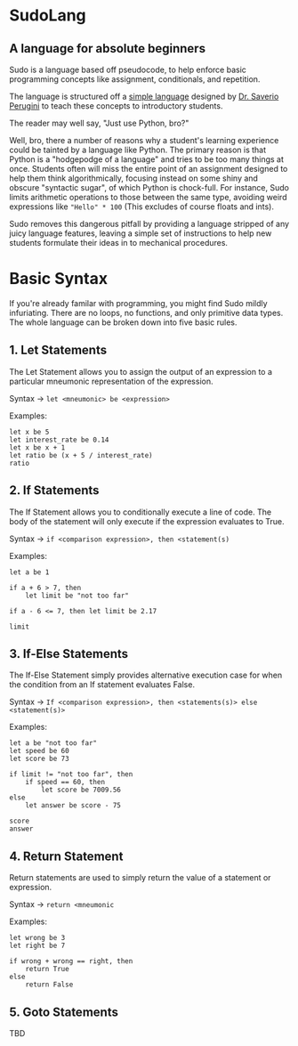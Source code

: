 # SudoLang
## A language for absolute beginners

Sudo is a language based off pseudocode, to help enforce basic programming concepts like assignment, conditionals, and repetition.

The language is structured off a [simple language](https://augustine.myusa.cloud/perugini/AveMaria/teaching/courses/csci151/LectureNotes/pseudocodeLanguage.html) designed by [Dr. Saverio Perugini](https://saverio.carrd.co/) to teach these concepts to introductory students.


The reader may well say, "Just use Python, bro?"

Well, bro, there a number of reasons why a student's learning experience could be tainted by a language like Python. The primary reason is that Python is a "hodgepodge of a language" and tries to be too many things at once. Students often will miss the entire point of an assignment designed to help them think algorithmically, focusing instead on some shiny and obscure "syntactic sugar", of which Python is chock-full. For instance, Sudo limits arithmetic operations to those between the same type, avoiding weird expressions like `"Hello" * 100` (This excludes of course floats and ints).

Sudo removes this dangerous pitfall by providing a language stripped of any juicy language features, leaving a simple set of instructions to help new students formulate their ideas in to mechanical procedures.

# Basic Syntax

If you're already familar with programming, you might find Sudo mildly infuriating. There are no loops, no functions, and only primitive data types. The whole language can be broken down into five basic rules.

## 1. Let Statements

The Let Statement allows you to assign the output of an expression to a particular mneumonic representation of the expression. 


Syntax -> `let <mneumonic> be <expression>`

Examples:

```
let x be 5
let interest_rate be 0.14
let x be x + 1
let ratio be (x + 5 / interest_rate)
ratio
```

## 2. If Statements

The If Statement allows you to conditionally execute a line of code. The body of the statement will only execute if the expression evaluates to True.


Syntax -> `if <comparison expression>, then <statement(s)`

Examples:

```
let a be 1

if a + 6 > 7, then
    let limit be "not too far"

if a - 6 <= 7, then let limit be 2.17

limit
```

## 3. If-Else Statements

The If-Else Statement simply provides alternative execution case for when the condition from an If statement evaluates False. 


Syntax -> `If <comparison expression>, then <statements(s)> else <statement(s)>`

Examples:
```
let a be "not too far"
let speed be 60
let score be 73

if limit != "not too far", then
    if speed == 60, then
        let score be 7009.56
else
    let answer be score - 75

score
answer
```


## 4. Return Statement

Return statements are used to simply return the value of a statement or expression.


Syntax -> `return <mneumonic`

Examples:
```
let wrong be 3
let right be 7

if wrong + wrong == right, then 
    return True
else
    return False
```

## 5. Goto Statements

TBD

